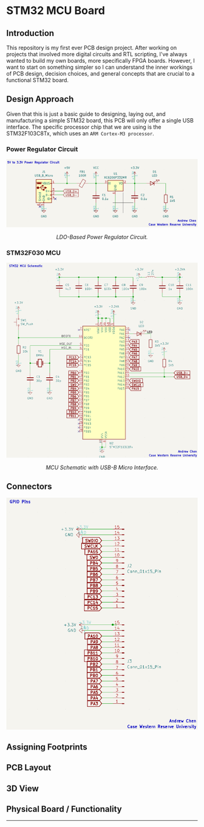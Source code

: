 # STM32 MCU Board

## Introduction
This repository is my first ever PCB design project. After working on projects that involved more digital circuits and RTL scripting, I've always wanted to build my own boards, more specifically FPGA boards. However, I want to start on something simpler so I can understand the inner workings of PCB design, decision choices, and general concepts that are crucial to a functional STM32 board.

## Design Approach
Given that this is just a basic guide to designing, laying out, and manufacturing a simple STM32 board, this PCB will only offer a single USB interface. The specific processor chip that we are using is the STM32F103C8Tx, which uses an `ARM Cortex-M3 processor`. 

### Power Regulator Circuit
<p align="center">
    <img width="800px" src="./Images/LDOSchematic.png" />
</p>
<p align="center">
    <em> LDO-Based Power Regulator Circuit.</em>
</p>


### STM32F030 MCU
<p align="center">
    <img width="800px" src="./Images/STM32MCUSchematic.png" />
</p>
<p align="center">
    <em>MCU Schematic with USB-B Micro Interface.</em>
</p>

## Connectors

<p align="center">
  <img width="600px" src="./Images/Connector.png" />
</p>

## Assigning Footprints

## PCB Layout

## 3D View

## Physical Board / Functionality
---
